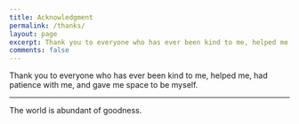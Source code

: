 ```yaml
---
title: Acknowledgment
permalink: /thanks/
layout: page
excerpt: Thank you to everyone who has ever been kind to me, helped me, had patience with me, and gave me space to be myself.
comments: false
---
```


Thank you to everyone who has ever been kind to me, helped me, had patience with me, and gave me space to be myself.

<hr>

The world is abundant of goodness.
